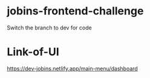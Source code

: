 # jobins-frontend-challenge
Switch the branch to dev  for code

# Link-of-UI
https://dev-jobins.netlify.app/main-menu/dashboard

